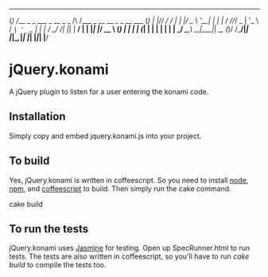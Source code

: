    _   ____                                                          _ 
  (_) /___ \_   _  ___ _ __ _   _    /\ /\___  _ __   __ _ _ __ ___ (_)
  | |//  / / | | |/ _ \ '__| | | |  / //_/ _ \| '_ \ / _` | '_ ` _ \| |
  | / \_/ /| |_| |  __/ |  | |_| |_/ __ \ (_) | | | | (_| | | | | | | |
 _/ \___,_\ \__,_|\___|_|   \__, (_)/  \/\___/|_| |_|\__,_|_| |_| |_|_|
|__/

jQuery.konami
=============

A jQuery plugin to listen for a user entering the konami code.

Installation
------------

Simply copy and embed jquery.konami.js into your project.

  <script type="text/javascript" src="src/jquery.konami.js"></script>
  
To build
--------

Yes, jQuery.konami is written in coffeescript. So you need to install [node](https://github.com/joyent/node), [npm](http://npmjs.org/), and [coffeescript](http://jashkenas.github.com/coffee-script/) to build. Then simply run the cake command.

  cake build
  
To run the tests
----------------
  
jQuery.konami uses [Jasmine](http://pivotal.github.com/jasmine/) for testing. Open up SpecRunner.html to run tests. The tests are also written in coffeescript, so you'll have to run _cake build_ to compile the tests too.


